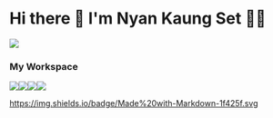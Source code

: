 # Hi there :wave: I'm Nyan Kaung Set :man_technologist:

<img src="https://github-profile-summary-cards.vercel.app/api/cards/profile-details?username=NyanKaungSet&theme=vue">

### My Workspace
<img src="https://img.shields.io/badge/Windows-0078D6?style=for-the-badge&logo=windows&logoColor=white"><img src="https://img.shields.io/badge/hp%20laptop-0096D6?style=for-the-badge&logo=hp&logoColor=white"><img src="https://img.shields.io/badge/Intel%20Core_i5_10th-0071C5?style=for-the-badge&logo=intel&logoColor=white"><img src="https://img.shields.io/badge/Visual_Studio_Code-0078D4?style=for-the-badge&logo=visual%20studio%20code&logoColor=white">


https://img.shields.io/badge/Made%20with-Markdown-1f425f.svg
